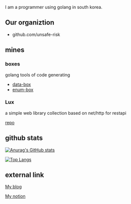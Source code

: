I am a programmer using golang in south korea.

## Our organiztion
- github.com/unsafe-risk

## mines

### boxes

golang tools of code generating

- [data-box](https://github.com/snowmerak/databox)
- [enum-box](https://github.com/snowmerak/enumbox)

### Lux

a simple web library collection based on net/http for restapi

[repo](https://github.com/snowmerak/lux)

## github stats

[![Anurag's GitHub stats](https://github-readme-stats.vercel.app/api?username=snowmerak)](https://github.com/anuraghazra/github-readme-stats)

[![Top Langs](https://github-readme-stats.vercel.app/api/top-langs/?username=snowmerak)](https://github.com/anuraghazra/github-readme-stats)

## external link

[My blog](https://snowmerak.pages.dev)

[My notion](https://snowmerak.notion.site/yongmin-42920593de4b43e380b66dd0c7945172)
